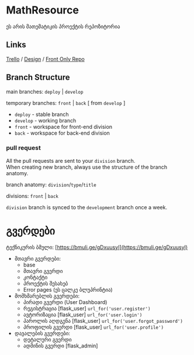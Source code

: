 # MathResource
ეს არის მათემატიკის პროექტის რეპოზიტორია

## Links
[Trello](https://trello.com/b/t6W3COYI/%E1%83%9B%E1%83%90%E1%83%97%E1%83%94%E1%83%9B%E1%83%90%E1%83%A2%E1%83%98%E1%83%99%E1%83%98%E1%83%A1-%E1%83%A0%E1%83%94%E1%83%A1%E1%83%A3%E1%83%A0%E1%83%A1%E1%83%98) / 
[Design](https://xd.adobe.com/view/e7ab836b-330d-44f9-9a4a-393a25ddbe72-b2f8/) / 
[Front Only Repo](https://lukinoo.github.io/math-resource/)

## Branch Structure

main branches: `deploy` | `develop` 

temporary branches: `front` | `back` [ from `develop` ]

- `deploy` - stable branch
- `develop` - working branch
- `front` - workspace for front-end division
- `back` - workspace for back-end division


### pull request
All the pull requests are sent to your `division` branch.  
When creating new branch, always use the structure of the branch anatomy.

branch anatomy: `division`/`type`/`title`

divisions: `front` | `back`

`division` branch is synced to the `development` branch once a week.



# გვერდები
ტექნიკურის ბმული: [https://bmuli.ge/gDxuusyI](https://bmuli.ge/gDxuusyI)

- მთავრი გვერდები: 
  - base
  - მთავრი გვერდი
  - კონტაქტი
  - პროექტის შესახებ
  - Error pages (ეს ცალკე ბლუპრინტია)
- მომხმარებლის გვერდები:
  - პირადი გვერდი (User Dashboard)
  - რეგისტრაცია [flask_user] `url_for('user.register') `
  - ავტორიზაცია [flask_user] `url_for('user.login')`
  - პაროლის აღდგენა [flask_user] `url_for('user.forgot_password')`
  - პროფილის გვერდი [flask_user] `url_for('user.profile')`
- დავალების გვერდები:
  - დეტალური გვერდი
  - ადმინის გვერდი [flask_admin]

